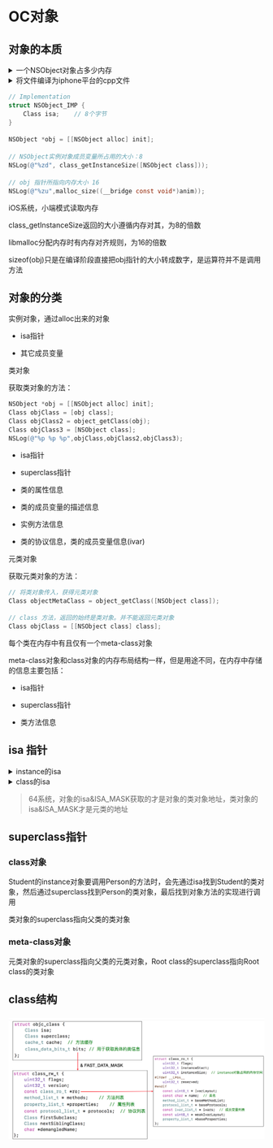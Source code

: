 # OC对象

## 对象的本质

<details><summary>一个NSObject对象占多少内存</summary>16字节</details>

<details><summary>将文件编译为iphone平台的cpp文件</summary>xcrun -sdk iphoneos clang -arch arm64 -rewrite-objc 文件名 -o 目标文件名.app</details>

```objectivec
// Implementation
struct NSObject_IMP {
	Class isa;    // 8个字节
}

NSObject *obj = [[NSObject alloc] init];
    
// NSObject实例对象成员变量所占用的大小：8
NSLog(@"%zd", class_getInstanceSize([NSObject class]));
    
// obj 指针所指向内存大小 16
NSLog(@"%zu",malloc_size((__bridge const void*)anim));
```

iOS系统，小端模式读取内存

class_getInstanceSize返回的大小遵循内存对其，为8的倍数

libmalloc分配内存时有内存对齐规则，为16的倍数

sizeof(obj)只是在编译阶段直接把obj指针的大小转成数字，是运算符并不是调用方法

## 对象的分类

实例对象，通过alloc出来的对象

* isa指针

* 其它成员变量

类对象

获取类对象的方法：

```objectivec
NSObject *obj = [[NSObject alloc] init];
Class objClass = [obj class];
Class objClass2 = object_getClass(obj);
Class objClass3 = [NSObject class];
NSLog(@"%p %p %p",objClass,objClass2,objClass3);
```

* isa指针

* superclass指针

* 类的属性信息
* 类的成员变量的描述信息
* 实例方法信息

* 类的协议信息，类的成员变量信息(ivar)

元类对象

获取元类对象的方法：

```objectivec
// 将类对象传入，获得元类对象
Class objectMetaClass = object_getClass([NSObject class]);

// class 方法，返回的始终是类对象。并不能返回元类对象
Class objClass = [[NSObject class] class];
```

每个类在内存中有且仅有一个meta-class对象

meta-class对象和class对象的内存布局结构一样，但是用途不同，在内存中存储的信息主要包括：

* isa指针

* superclass指针

* 类方法信息

## isa 指针

<details><summary>instance的isa</summary>指向class，当调用对象方法时，通过instance的isa找到class，最后找到对象方法的实现进行调用
</details>

<details><summary>class的isa</summary>指向meta-class,当调用类方法时，通过class的isa找到meta-class，最后找到类方法的实现进行调用</details>

> 64系统，对象的isa&ISA_MASK获取的才是对象的类对象地址，类对象的isa&ISA_MASK才是元类的地址

## superclass指针

### class对象

Student的instance对象要调用Person的方法时，会先通过isa找到Student的类对象，然后通过superclass找到Person的类对象，最后找到对象方法的实现进行调用

类对象的superclass指向父类的类对象

### meta-class对象

元类对象的superclass指向父类的元类对象，Root class的superclass指向Root class的类对象

## class结构

### ![OC基础01](/img/OC基础01.png)